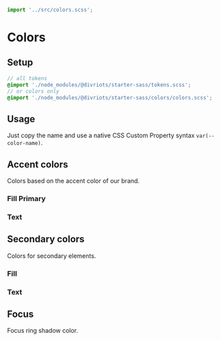 ```js script
import '../src/colors.scss';
```

# Colors

## Setup

```scss
// all tokens
@import './node_modules/@divriots/starter-sass/tokens.scss';
// or colors only
@import './node_modules/@divriots/starter-sass/colors/colors.scss';
```

## Usage

Just copy the name and use a native CSS Custom Property syntax `var(--color-name)`.

## Accent colors

Colors based on the accent color of our brand.

### Fill Primary

<dockit-css-showcases css-props-prefix="--color-accent-fill" component-class="box" style-key="background-color"></dockit-css-showcases>

### Text

<dockit-css-showcases css-props-prefix="--color-text-on-accent" component-class="box" style-key="background-color"></dockit-css-showcases>

## Secondary colors

Colors for secondary elements.

### Fill

<dockit-css-showcases css-props-prefix="--color-secondary-fill" component-class="box" style-key="background-color"></dockit-css-showcases>

### Text

<dockit-css-showcases css-props-prefix="--color-text-on-secondary" component-class="box" style-key="background-color"></dockit-css-showcases>

## Focus

Focus ring shadow color.

<dockit-css-showcases css-props-prefix="--color-focus" component-class="box" style-key="background-color"></dockit-css-showcases>
